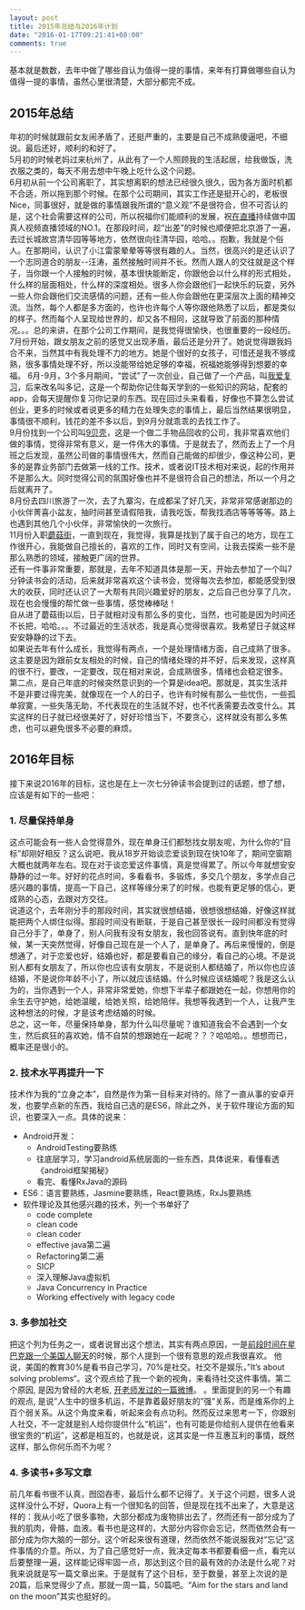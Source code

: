 ```yaml
---  
layout: post
title: 2015年总结与2016年计划
date: "2016-01-17T09:21:41+08:00"
comments: true  
---  
```


基本就是数数，去年中做了哪些自认为值得一提的事情，来年有打算做哪些自认为值得一提的事情，虽然心里很清楚，大部分都完不成。  

## 2015年总结
年初的时候就跟前女友闹矛盾了，还挺严重的，主要是自己不成熟傻逼吧，不细说。最后还好，顺利的和好了。  
5月初的时候老妈过来杭州了，从此有了一个人照顾我的生活起居，给我做饭，洗衣服之类的，每天不用去想中午晚上吃什么这个问题。  
6月初从前一个公司离职了，其实想离职的想法已经很久很久，因为各方面时机都不合适，所以拖到那个时候。在那个公司期间，其实工作还是挺开心的，老板很Nice，同事很好，就是做的事情跟我所谓的“意义观”不是很符合，但不可否认的是，这个社会需要这样的公司，所以祝福你们能顺利的发展，祝[在直播](http://a.app.qq.com/o/simple.jsp?pkgname=com.zbd)持续做中国真人视频直播领域的NO.1。在那段时间，趁“出差”的时候也顺便把北京游了一遍，去过长城故宫清华园等等地方，依然很向往清华园，哈哈。。抱歉，我就是个俗人。在那期间，认识了小江雷蒙晕晕等等很有趣的人。当然，很高兴的是还认识了一个志同道合的朋友--汪涛，虽然接触时间并不长。然而人跟人的交往就是这个样子，当你跟一个人接触的时候，基本很快能断定，你跟他会以什么样的形式相处，什么样的层面相处，什么样的深度相处。很多人你会跟他们一起快乐的玩耍，另外一些人你会跟他们交流感情的问题，还有一些人你会跟他在更深层次上面的精神交流。当然，每个人都是多方面的，也许也许每个人等你跟他熟悉了以后，都是类似的样子。然而每个人呈现给世界的，却又各不相同，这就导致了前面的那种情况。。。总的来讲，在那个公司工作期间，是我觉得很愉快，也很重要的一段经历。  
7月份开始，跟女朋友之前的感觉又出现矛盾，最后还是分开了。她说觉得跟我妈合不来，当然其中有我处理不力的地方。她是个很好的女孩子，可惜还是我不够成熟，很多事情处理不好，所以没能带给她足够的幸福，祝福她能够得到想要的幸福。
6月-9月，3个多月期间，“尝试”了一次创业，自己做了一个产品，叫[我爱复习](http://woaifuxi.com/)，后来改名叫多记，这是一个帮助你记住每天学到的一些知识的网站，配套的app，会每天提醒你复习你记录的东西。现在回过头来看看，好像也不算怎么尝试创业，更多的时候或者说更多的精力在处理失恋的事情上，最后当然结果很明显，事情很不顺利，钱花的差不多以后，到9月分就乖乖的去找工作了。  
9月份找到一个公司叫[9贝壳](http://9beike.com/)，这是一个做二手物品回收的公司，我非常喜欢他们做的事情，觉得非常有意义，是一件伟大的事情。于是就去了，然而去上了一个月班之后发现，虽然公司做的事情很伟大，然而自己能做的却很少，像这种公司，更多的是靠业务部门去做第一线的工作。技术，或者说IT技术相对来说，起的作用并不是那么大。同时觉得公司的氛围好像也并不是很符合自己的想法，所以一个月之后就离开了。  
8月份去四川旅游了一次，去了九寨沟，在成都呆了好几天，非常非常感谢那边的小伙伴菁喜小盆友，抽时间甚至请假陪我，请我吃饭，帮我找酒店等等等等。路上也遇到其他几个小伙伴，非常愉快的一次旅行。  
11月份入职[蘑菇街](http://www.mogujie.com/)，一直到现在，我觉得，我算是找到了属于自己的地方，现在工作很开心，我能做自己擅长的，喜欢的工作，同时又有空间，让我去探索一些不是那么熟悉的领域，接触更广阔的世界。  
还有一件事非常重要，那就是，去年不知道具体是那一天，开始去参加了一个叫7分钟读书会的活动，后来就非常喜欢这个读书会，觉得每次去参加，都能感受到很大的收获，同时还认识了一大帮有共同兴趣爱好的朋友，之后自己也分享了几次，现在也会慢慢的帮忙做一些事情，感觉棒棒哒！  
自从进了蘑菇街以后，日子就相对没有那么多的变化，当然，也可能是因为时间还不长把，哈哈。。。不过最近的生活状态，我是真心觉得很喜欢。我希望日子就这样安安静静的过下去。  
如果说去年有什么成长，我觉得有两点，一个是处理情绪方面，自己成熟了很多。这主要是因为跟前女友相处的时候，自己的情绪处理的并不好，后来发现，这样真的很不行，要改，一定要改，现在相对来说，会成熟很多，情绪也会稳定很多。  
第二点，是自己年底的时候突然意识到的一个算是idea吧。那就是，其实生活并不是非要过得完美，就像现在一个人的日子，也许有时候有那么一些忧伤，一些孤单寂寞，一些失落无助，不代表现在的生活就不好，也不代表需要去改变什么。其实这样的日子就已经很美好了，好好珍惜当下，不要贪心，这样就没有那么多焦虑，也可以避免很多不必要的麻烦。  

## 2016年目标  
接下来说2016年的目标，这也是在上一次七分钟读书会提到过的话题，想了想，应该是有如下的一些吧：  
### 1. 尽量保持单身  
这点可能会有一些人会觉得意外，现在单身汪们都愁找女朋友呢，为什么你的“目标”却刚好相反？这么说吧，我从18岁开始谈恋爱谈到现在快10年了，期间空窗期大概也就两年左右。现在对于谈恋爱这件事情，真是觉得累了。所以今年就想安安静静的过一年。好好的花点时间，多看看书，多锻炼，多交几个朋友，多学点自己感兴趣的事情，提高一下自己，这样等缘分来了的时候，也能有更足够的信心，更成熟的心态，去跟对方交往。  
说道这个，去年刚分手的那段时间，其实就很想结婚，很想很想结婚，好像这样就能把两个人绑住似得。那段时间没有断联，于是自己甚至很长一段时间都没有觉得自己分手了，单身了，别人问我有没有女朋友，我也回答说有。直到快年底的时候，某一天突然觉得，好像自己现在是一个人了，是单身了。再后来慢慢的，倒是想通了，对于恋爱也好，结婚也好，都是要看自己的缘分，看自己的心境。不是说别人都有女朋友了，所以你也应该有女朋友，不是说别人都结婚了，所以你也应该结婚，不是说你年龄不小了，所以就应该结婚。什么时候应该结婚呢？我是这么认为的，当你遇到一个人，非常非常爱她，你想下半辈子都跟她在一起，你想用你的余生去守护她，给她温暖，给她关照，给她陪伴。我想等我遇到一个人，让我产生这种想法的时候，才是该考虑结婚的时候。  
总之，这一年，尽量保持单身，那为什么叫尽量呢？谁知道我会不会遇到一个女生，然后疯狂的喜欢她，情不自禁的想跟她在一起呢？？？哈哈哈。。想想而已，概率还是很小的。  
### 2. 技术水平再提升一下  
技术作为我的“立身之本”，自然是作为第一目标来对待的。除了一直从事的安卓开发，也要学点新的东西，我给自己选的是ES6，除此之外，关于软件理论方面的知识，也要深入一点。具体的说来：  

- Android开发：  
    - AndroidTesting要熟练  
    - 往底层学习，学习android系统层面的一些东西，具体说来，看懂看透《android框架揭秘》  
    - 看完、看懂RxJava的源码  
- ES6：语言要熟练，Jasmine要熟练，React要熟练，RxJs要熟练  
- 软件理论及其他感兴趣的技术，列一个书单好了  
    - code complete  
    - clean code  
    - clean coder  
    - effective java第二遍  
    - Refactoring第二遍  
    - SICP  
    - 深入理解Java虚拟机  
    - Java Concurrency in Practice  
    - Working effectively with legacy code  

### 3. 多参加社交  
把这个列为任务之一，或者说冒出这个想法，其实有两点原因，一是[前段时间在星巴克跟一个美国人聊天](http://chriszou.com/2015/12/27/something-i-learned-talking-to-an-american.html)的时候，那个人提到一个很有意思的观点我很喜欢。 他说，美国的教育30%是看书自己学习，70%是社交。社交不是娱乐，”It’s about solving problems“。这个观点给了我一个新的视角，来看待社交这件事情。第二个原因, 是因为曾经的大老板, [开老师发过的一篇微博](http://weibo.com/1197161814/Db4A8rZkO?type=comment#_rnd1451778288723)。 。里面提到的另一个有趣的观点, 是说”人生中的很多机运，不是靠着最好朋友的”强”关系，而是维系你的上百个弱关系。从这个角度来看，听起来会有点功利。然而反过来思考一下，你跟别人社交，不一定就是别人给你提供什么“机运”，也有可能是你给别人提供在他看来很宝贵的“机运”，这都是相互的，也就是说，这其实是一件互惠互利的事情，既然这样，那么你何乐而不为呢？  

### 4. 多读书+多写文章  
前几年看书很不认真，囫囵吞枣，最后什么都不记得了。关于这个问题，很多人说这样没什么不好，Quora上有一个很知名的回答，但是现在找不出来了，大意是这样的：我从小吃了很多事物，大部分都成为废物排出去了，然而还有一部分成为了我的肌肉，骨骼，血液。看书也是这样的，大部分内容你会忘记，然而依然会有一部分成为你大脑的一部分。这个听起来很有道理，然而依然不能说服我对“忘记”这件事情的介意。所以，为了自己感觉好一点，我决定每本书都要看细一点，看完以后要整理一遍，这样能记得牢固一点，那达到这个目的最有效的办法是什么呢？对我来说就是写一篇文章出来。于是就有了这个目标，至于数量，甚至上次说的是20篇，后来觉得少了点，那就一周一篇，50篇吧。“Aim for the stars and land on the moon”其实也挺好的。  
